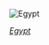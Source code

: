 
![Egypt](https://www.gstatic.com/prettyearth/assets/full/1725.jpg)

*[Egypt](https://www.google.com/maps/@29.082101,30.116138,17z/data=!3m1!1e3)*
